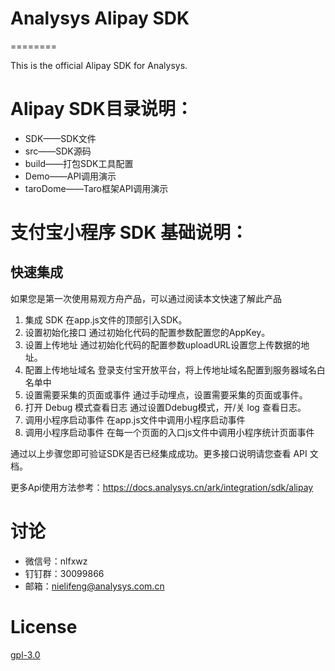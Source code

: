 
# Analysys Alipay SDK

========

This is the official Alipay SDK for Analysys.

# Alipay SDK目录说明：

* SDK——SDK文件
* src——SDK源码
* build——打包SDK工具配置
* Demo——API调用演示
* taroDome——Taro框架API调用演示

# 支付宝小程序 SDK 基础说明：

## 快速集成
如果您是第一次使用易观方舟产品，可以通过阅读本文快速了解此产品
1. 集成 SDK
在app.js文件的顶部引入SDK。
2. 设置初始化接口
通过初始化代码的配置参数配置您的AppKey。
3. 设置上传地址
通过初始化代码的配置参数uploadURL设置您上传数据的地址。
4. 配置上传地址域名
登录支付宝开放平台，将上传地址域名配置到服务器域名白名单中
5. 设置需要采集的页面或事件
通过手动埋点，设置需要采集的页面或事件。
6. 打开 Debug 模式查看日志
通过设置Ddebug模式，开/关 log 查看日志。
7. 调用小程序启动事件
在app.js文件中调用小程序启动事件
8. 调用小程序启动事件
在每一个页面的入口js文件中调用小程序统计页面事件

通过以上步骤您即可验证SDK是否已经集成成功。更多接口说明请您查看 API 文档。

更多Api使用方法参考：https://docs.analysys.cn/ark/integration/sdk/alipay

# 讨论
* 微信号：nlfxwz
* 钉钉群：30099866
* 邮箱：nielifeng@analysys.com.cn
  

# License

[gpl-3.0](https://www.gnu.org/licenses/gpl-3.0.txt)

